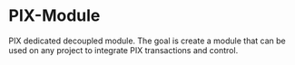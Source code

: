 # PIX-Module
PIX dedicated decoupled module. The goal is create a module that can be used on any project to integrate PIX transactions and control.
